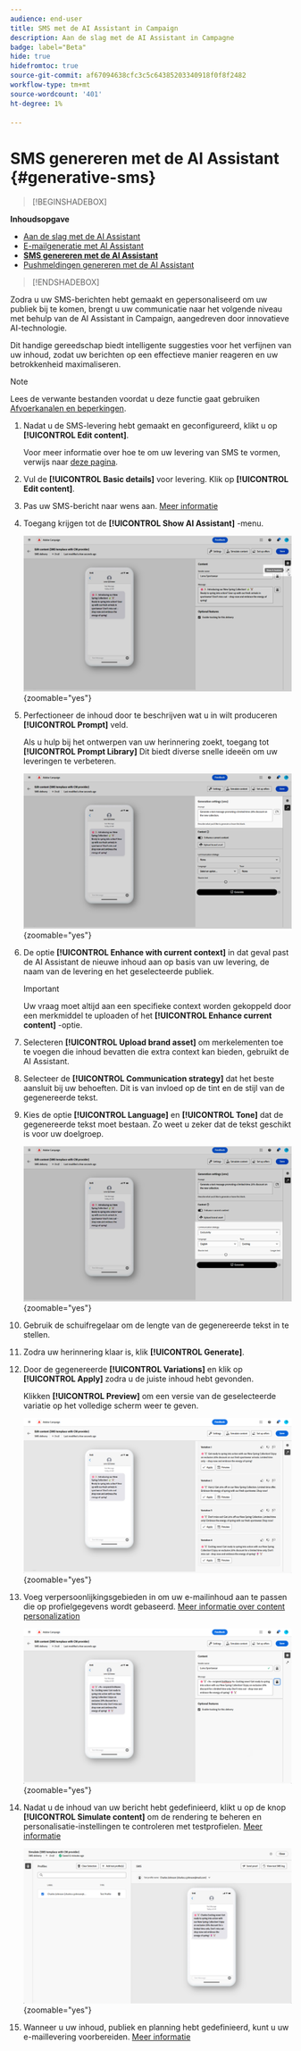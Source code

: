 ```yaml
---
audience: end-user
title: SMS met de AI Assistant in Campaign
description: Aan de slag met de AI Assistant in Campagne
badge: label="Beta"
hide: true
hidefromtoc: true
source-git-commit: af67094638cfc3c5c64385203340918f0f8f2482
workflow-type: tm+mt
source-wordcount: '401'
ht-degree: 1%

---
```


# SMS genereren met de AI Assistant {#generative-sms}

>[!BEGINSHADEBOX]

**Inhoudsopgave**

* [Aan de slag met de AI Assistant](generative-gs.md)
* [E-mailgeneratie met AI Assistant](generative-content.md)
* **[SMS genereren met de AI Assistant](generative-sms.md)**
* [Pushmeldingen genereren met de AI Assistant](generative-push.md)

>[!ENDSHADEBOX]

Zodra u uw SMS-berichten hebt gemaakt en gepersonaliseerd om uw publiek bij te komen, brengt u uw communicatie naar het volgende niveau met behulp van de AI Assistant in Campaign, aangedreven door innovatieve AI-technologie.

Dit handige gereedschap biedt intelligente suggesties voor het verfijnen van uw inhoud, zodat uw berichten op een effectieve manier reageren en uw betrokkenheid maximaliseren.

>[!NOTE]
>
>Lees de verwante bestanden voordat u deze functie gaat gebruiken [Afvoerkanalen en beperkingen](generative-gs.md#guardrails-and-limitations).

1. Nadat u de SMS-levering hebt gemaakt en geconfigureerd, klikt u op **[!UICONTROL Edit content]**.

   Voor meer informatie over hoe te om uw levering van SMS te vormen, verwijs naar [deze pagina](../sms/create-sms.md).

1. Vul de **[!UICONTROL Basic details]** voor levering. Klik op **[!UICONTROL Edit content]**.

1. Pas uw SMS-bericht naar wens aan. [Meer informatie](../sms/content-sms.md)

1. Toegang krijgen tot de **[!UICONTROL Show AI Assistant]** -menu.

   ![](assets/sms-genai-1.png){zoomable=&quot;yes&quot;}

1. Perfectioneer de inhoud door te beschrijven wat u in wilt produceren **[!UICONTROL Prompt]** veld.

   Als u hulp bij het ontwerpen van uw herinnering zoekt, toegang tot **[!UICONTROL Prompt Library]** Dit biedt diverse snelle ideeën om uw leveringen te verbeteren.

   ![](assets/sms-genai-2.png){zoomable=&quot;yes&quot;}

1. De optie **[!UICONTROL Enhance with current context]** in dat geval past de AI Assistant de nieuwe inhoud aan op basis van uw levering, de naam van de levering en het geselecteerde publiek.

   >[!IMPORTANT]
   >
   > Uw vraag moet altijd aan een specifieke context worden gekoppeld door een merkmiddel te uploaden of het **[!UICONTROL Enhance current content]** -optie.

1. Selecteren **[!UICONTROL Upload brand asset]** om merkelementen toe te voegen die inhoud bevatten die extra context kan bieden, gebruikt de AI Assistant.

1. Selecteer de **[!UICONTROL Communication strategy]** dat het beste aansluit bij uw behoeften. Dit is van invloed op de tint en de stijl van de gegenereerde tekst.

1. Kies de optie **[!UICONTROL Language]** en **[!UICONTROL Tone]** dat de gegenereerde tekst moet bestaan. Zo weet u zeker dat de tekst geschikt is voor uw doelgroep.

   ![](assets/sms-genai-3.png){zoomable=&quot;yes&quot;}

1. Gebruik de schuifregelaar om de lengte van de gegenereerde tekst in te stellen.

1. Zodra uw herinnering klaar is, klik **[!UICONTROL Generate]**.

1. Door de gegenereerde **[!UICONTROL Variations]** en klik op **[!UICONTROL Apply]** zodra u de juiste inhoud hebt gevonden.

   Klikken **[!UICONTROL Preview]** om een versie van de geselecteerde variatie op het volledige scherm weer te geven.

   ![](assets/sms-genai-4.png){zoomable=&quot;yes&quot;}

1. Voeg verpersoonlijkingsgebieden in om uw e-mailinhoud aan te passen die op profielgegevens wordt gebaseerd. [Meer informatie over content personalization](../personalization/personalize.md)

   ![](assets/sms-genai-5.png){zoomable=&quot;yes&quot;}

1. Nadat u de inhoud van uw bericht hebt gedefinieerd, klikt u op de knop **[!UICONTROL Simulate content]** om de rendering te beheren en personalisatie-instellingen te controleren met testprofielen. [Meer informatie](../preview-test/preview-content.md)

   ![](assets/sms-genai-6.png){zoomable=&quot;yes&quot;}

1. Wanneer u uw inhoud, publiek en planning hebt gedefinieerd, kunt u uw e-maillevering voorbereiden. [Meer informatie](../monitor/prepare-send.md)
